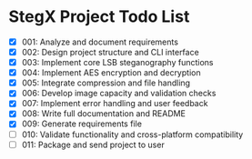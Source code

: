 # StegX Project Todo List

- [X] 001: Analyze and document requirements
- [X] 002: Design project structure and CLI interface
- [X] 003: Implement core LSB steganography functions
- [X] 004: Implement AES encryption and decryption
- [X] 005: Integrate compression and file handling
- [X] 006: Develop image capacity and validation checks
- [X] 007: Implement error handling and user feedback
- [X] 008: Write full documentation and README
- [X] 009: Generate requirements file
- [ ] 010: Validate functionality and cross-platform compatibility
- [ ] 011: Package and send project to user
